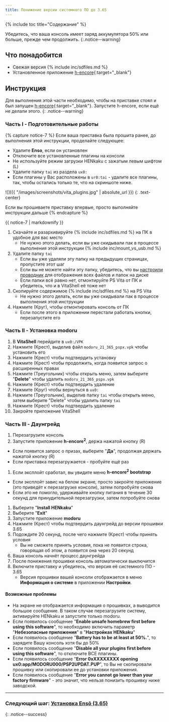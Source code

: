 ```yaml
---
title: Понижение версии системного ПО до 3.65
---
```


{% include toc title="Содержание" %}

Убедитесь, что ваша консоль имеет заряд аккумулятора 50% или больше, прежде чем продолжить.
{:.notice--warning}

## Что понадобится

* Свежая версия {% include inc/sdfiles.md %}
* Установленное приложение [h-encore](installing-h-encore){:target="_blank"}

## Инструкция 

Для выполнения этой части необходимо, чтобы на приставке стоял и был запущен [h-encore](installing-h-encore){:target="_blank"}. Запустите h-encore, если ещё не делали этого.
{: .notice--warning}

### Часть I - Подготовительные работы

{% capture notice-7 %}
Если ваша приставка была прошита ранее, до выполнения этой инструкции, проделайте следующее:
* Удалите **Enso**, если он установлен
* Отключите все установленные плагины на консоли
* Не используйте режим загрузки HENkaku с зажатым левым шифтом (L)
* Удалите папку `tai` из раздела `ux0:`
* Если плагины у Вас расположены в `ur0:tai` - удалите все плагины, так, чтобы остались только те, что на скриншоте ниже.

![]({{ "/images/screenshots/vita_plugins.jpg" | absolute_url }})
{: .text-center}

Если вы прошиваете приставку впервые, просто выполняйте инструкции дальше
{% endcapture %}

<div class="notice--danger">{{ notice-7 | markdownify }}</div>

1. Скачайте и разархивируйте {% include inc/sdfiles.md %} на ПК в удобное для вас место
    * Не нужно этого делать, если вы уже скидывали пак в процессе выполнения этой инструкции
{% include inc/mount_vs_usb.md %}
1. Удалите папку `tai`
    * Если вы уже удаляли эту папку на предыдущих страницах, пропустите этот шаг
    * Если вы не можете найти эту папку, убедитесь, что вы [настроили проводник](https://customfw.xyz/file-extensions-windows) для отображения всех файлов и папок на диске
    * Если папки всё равно нет, отмонтируйте PS Vita от ПК и убедитесь, что и в VitaShell её тоже нет 
1. Скопируйте содержимое {% include inc/sdfiles.md %} на PS Vita
    * Не нужно этого делать, если вы уже скидывали пак в процессе выполнения этой инструкции 
1. Нажмите (Круг), чтобы отмонтировать консоль от ПК
    * Если после этого в приложении перестали работать кнопки, перезапустите его

### Часть II - Установка modoru

1. В **VitaShell** перейдите в `ux0:/VPK`
1. Нажмите (Крест), выделив файл `modoru_21_365_pspx.vpk` чтобы установить его
1. Нажмите (Крест) чтобы подтвердить установку
1. Нажмите (Крест) чтобы продолжить, когда появится запрос о расширенных правах
1. Нажмите (Треугольник) чтобы открыть меню, затем выберите "**Delete**" чтобы удалить `modoru_21_365_pspx.vpk`
1. Нажмите (Крест) чтобы подтвердить удаление
1. Нажмите (Круг) чтобы вернуться в `ux0:`
1. Нажмите (Треугольник), выделив папку `tai` чтобы открыть меню, затем выберите "Delete" чтобы удалить папку `tai`
1. Нажмите (Крест) чтобы подтвердить удаление
1. Закройте приложение VitaShell

### Часть III - Даунгрейд

1. Перезагрузите консоль
1. Запустите приложение **h-encore<sup>2</sup>**, держа нажатой кнопку (R)
  + Если появится запрос о призах, выберите "**Да**", продолжая держать нажатой кнопку (R)
  + Если приставка перезагружается - пробуйте ещё раз
1. Если эксплойт сработал, вы увидите меню **h-encore<sup>2</sup> bootstrap**
  + Если эксплойт завис на белом экране, просто закройте приложение (это приведёт к перезагрузке консоли), затем попробуйте снова
  + Если это не помогло, удерживайте кнопку питания в течение 30 секунд для принудительной перезагрузки, затем попробуйте снова
1. Выберите "**Install HENkaku**"
1. Выберите "**Exit**"
1. Запустите приложение **modoru**
1. Нажмите (Крест) чтобы подтвердить даунгрейд до версии прошивки 3.65
1. Подождите 20 секунд, после чего нажмите (Крест) чтобы принять условия
    * Вы не сможете принять условия, пока не появится строка, говорящая об этом, а появится она через 20 секунд
1. Ваша консоль начнёт процесс даунгрейда
1. После понижения прошивки консоль автоматически выключится
1. Включите приставку и убедитесь, что версия её системного ПО - 3.65
    * Версия прошивки вашей консоли отображается в меню **Информация о системе** в приложении **Настройки**.
    
#### Возможные проблемы

- На экране не отображается информация о прошивках, а выводится большое сообщение. В таком случае перезагрузите систему, активируйте HENkaku и запустите только modoru.
- Если появилось сообщение "**Enable unsafe homebrew first before using this software**", то необходимо включить параметр "**Небезопасные приложения**" в "**Настройках HENkaku**"
- Если появилось сообщение "**Battery has to be at least at 50%.**", то зарядите Вашу консоль хотя бы до 50%
- Если появилось сообщение "**Disable all your plugins first before using this software**", то отключите ВСЕ плагины.
- Если появилось сообщение "**Error 0xXXXXXXXX opening ux0:app/MODORU000/PSP2UPDAT.PUP**", то Вы не скопировали прошивку или скопировали ее до установки приложения.
- Если появилось сообщение "**Error you cannot go lower than your factory firmware**" - это значит, что нельзя понизить прошивку ниже заводской.

___

### Следующий шаг: [Установка Ensō (3.65)](installing-enso)
{: .notice--success}